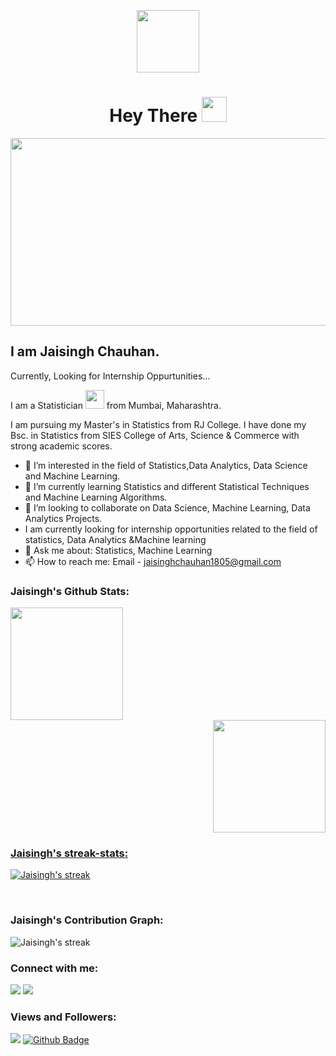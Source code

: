 <!--### Hi there 👋
I am Jaisingh Chauhan.
-->
<!--
**Jaisingh-Chauhan/Jaisingh-Chauhan** is a ✨ _special_ ✨ repository because its `README.md` (this file) appears on your GitHub profile.

Here are some ideas to get you started:

🔭 I’m currently working on different ML Projects
🌱 I’m currently learning Machine Learning Algorithms
- 👯 I’m looking to collaborate on ...
- 🤔 I’m looking for help with ...
💬 Ask me about Statistics
- 📫 How to reach me: ...
- 😄 Pronouns: ...
- ⚡ Fun fact: ...
-->


<p align="center"><img src="https://media.giphy.com/media/zhYSVCirREeIZtONCI/giphy.gif" width="100"/></p>
<p align="center">
<h1 align="center">Hey There <img src="https://media.giphy.com/media/hvRJCLFzcasrR4ia7z/giphy.gif" width="40"></h1>
<p align="center"><img src="https://media.giphy.com/media/dWesBcTLavkZuG35MI/giphy.gif" width="600" height="300"  /></p>

<h2 align="left">I am Jaisingh Chauhan.</h2>

Currently, Looking for Internship Oppurtunities...

I am a Statistician <img src="https://media.giphy.com/media/WUlplcMpOCEmTGBtBW/giphy.gif" width="30"> from Mumbai, Maharashtra.

I am pursuing my Master's in Statistics from RJ College. I have done my Bsc. in Statistics from SIES College of Arts, Science & Commerce with strong academic scores.

- 👀 I’m interested in the field of Statistics,Data Analytics, Data Science and Machine Learning.
- 🌱 I’m currently learning Statistics and different Statistical Techniques and Machine Learning  Algorithms.
- 💞️ I’m looking to collaborate on Data Science, Machine Learning, Data Analytics Projects.
- I am currently looking for internship opportunities related to the field of statistics, Data Analytics &Machine learning
- 💬 Ask me about: Statistics, Machine Learning
- 📫 How to reach me: 
Email - jaisinghchauhan1805@gmail.com&nbsp; 


<h3 align="left">Jaisingh's Github Stats:</h3>
<div align="left">
  <a href="https://github.com/jaisingh-chauhan">
  <img height="180em" src="https://github-readme-stats.vercel.app/api?username=jaisingh-chauhan&show_icons=true&theme=radical&include_all_commits=true&count_private=true"/>
</div>
<div align="right">
  <a href="https://github.com/jaisingh-chauhan">
  <img height="180em" src="https://github-readme-stats.vercel.app/api/top-langs/?username=jaisingh-chauhan&layout=compact&langs_count=7&theme=dracula"/>
</div>
<h3 align="left">Jaisingh's streak-stats:</h3>
<p align="centre">
<img title="Get streak stats for your profile at git.io/streak-stats" alt="Jaisingh's streak" src ="https://github-readme-streak-stats.herokuapp.com/?user=jaisingh-chauhan&theme=dark&count_private=true"/>
  </a>
</p>
<br/>
<h3 align="left">Jaisingh's Contribution Graph:</h3>
<p align="centre">
<img title="Get streak stats for your profile at git.io/streak-stats" alt="Jaisingh's streak" src ="https://activity-graph.herokuapp.com/graph?username=jaisingh-chauhan&theme=chartreuse-dark&count_private=true"/>
  </a>
</p>

<h3 align="left">Connect with me:</h3>
<p align="left">
<a href="https://www.linkedin.com/in/jaisingh-Chauhan"><img src="https://img.icons8.com/fluency/48/000000/linkedin.png"></a>
<a href="https://github.com/jaisingh-chauhan"><img src="https://img.icons8.com/color-glass/48/000000/github.png"></a>
</p>

<h3 align="left">Views and Followers:</h3>
<a href="https://github.com/jaisingh-chauhan/github-profile-views-counter"><img src="https://komarev.com/ghpvc/?username=jaisingh-chauhan&color=blue&style=flat-square"></a>
<a href="https://github.com/jaisingh-chauhan?tab=followers"><img src="https://img.shields.io/github/followers/jaisingh-chauhan?style=flat-square" alt="Github Badge"></a>

